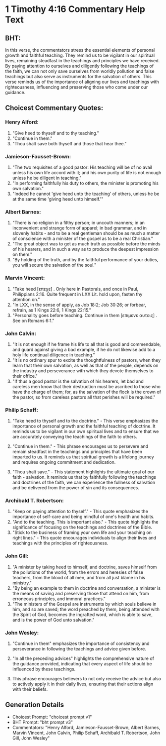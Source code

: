 # 1 Timothy 4:16 Commentary Help Text

## BHT:
In this verse, the commentators stress the essential elements of personal growth and faithful teaching. They remind us to be vigilant in our spiritual lives, remaining steadfast in the teachings and principles we have received. By paying attention to ourselves and diligently following the teachings of the faith, we can not only save ourselves from worldly pollution and false teachings but also serve as instruments for the salvation of others. This verse reminds us of the importance of aligning our lives and teachings with righteousness, influencing and preserving those who come under our guidance.

## Choicest Commentary Quotes:
### Henry Alford:
1. "Give heed to thyself and to thy teaching." 
2. "Continue in them." 
3. "Thou shalt save both thyself and those that hear thee."

### Jamieson-Fausset-Brown:
1. "The two requisites of a good pastor: His teaching will be of no avail unless his own life accord with it; and his own purity of life is not enough unless he be diligent in teaching." 
2. "In performing faithfully his duty to others, the minister is promoting his own salvation."
3. "Indeed he cannot 'give heed unto the teaching' of others, unless he be at the same time 'giving heed unto himself.'"

### Albert Barnes:
1. "There is no religion in a filthy person; in uncouth manners; in an inconvenient and strange form of apparel; in bad grammar, and in slovenly habits - and to be a real gentleman should be as much a matter of conscience with a minister of the gospel as to be a real Christian."
2. "The great object was to get as much truth as possible before the minds of his hearers, and in such a way as to produce the deepest impression on them."
3. "By holding of the truth, and by the faithful performance of your duties, you will secure the salvation of the soul."

### Marvin Vincent:
1. "Take heed [επεχε] . Only here in Pastorals, and once in Paul, Philippians 2:16. Quite frequent in LXX Lit. hold upon, fasten thy attention on."
2. "In LXX, in the sense of apply, as Job 18:2; Job 30:26; or forbear, refrain, as 1 Kings 22:6, 1 Kings 22:15."
3. "Personality goes before teaching. Continue in them [επιμενε αυτοις] . See on Romans 6:1."

### John Calvin:
1. "It is not enough if he frame his life to all that is good and commendable, and guard against giving a bad example, if he do not likewise add to a holy life continual diligence in teaching."
2. "It is no ordinary spur to excite the thoughtfulness of pastors, when they learn that their own salvation, as well as that of the people, depends on the industry and perseverance with which they devote themselves to their office."
3. "If thus a good pastor is the salvation of his hearers, let bad and careless men know that their destruction must be ascribed to those who have the charge of them; for, as the salvation of the flock is the crown of the pastor, so from careless pastors all that perishes will be required."

### Philip Schaff:
1. "Take heed to thyself and to the doctrine." - This verse emphasizes the importance of personal growth and the faithful teaching of doctrine. It reminds us to be vigilant in our own spiritual lives and to ensure that we are accurately conveying the teachings of the faith to others.

2. "Continue in them." - This phrase encourages us to persevere and remain steadfast in the teachings and principles that have been imparted to us. It reminds us that spiritual growth is a lifelong journey and requires ongoing commitment and dedication.

3. "Thou shalt save." - This statement highlights the ultimate goal of our faith - salvation. It reminds us that by faithfully following the teachings and doctrines of the faith, we can experience the fullness of salvation and be delivered from the power of sin and its consequences.

### Archibald T. Robertson:
1. "Keep on paying attention to thyself." - This quote emphasizes the importance of self-care and being mindful of one's health and habits.
2. "And to the teaching. This is important also." - This quote highlights the significance of focusing on the teachings and doctrines of the Bible.
3. "Stick to the business of framing your own life and your teaching on right lines." - This quote encourages individuals to align their lives and teachings with the principles of righteousness.

### John Gill:
1. "A minister by taking heed to himself, and doctrine, saves himself from the pollutions of the world, from the errors and heresies of false teachers, from the blood of all men, and from all just blame in his ministry."
2. "By being an example to them in doctrine and conversation, a minister is the means of saving and preserving those that attend on him, from erroneous principles, and immoral practices."
3. "The ministers of the Gospel are instruments by which souls believe in him, and so are saved; the word preached by them, being attended with the Spirit of God, becomes the ingrafted word, which is able to save, and is the power of God unto salvation."

### John Wesley:
1. "Continue in them" emphasizes the importance of consistency and perseverance in following the teachings and advice given before.

2. "In all the preceding advices" highlights the comprehensive nature of the guidance provided, indicating that every aspect of life should be influenced by these teachings.

3. This phrase encourages believers to not only receive the advice but also to actively apply it in their daily lives, ensuring that their actions align with their beliefs.


## Generation Details
- Choicest Prompt: "choicest prompt v1"
- BHT Prompt: "bht prompt v3"
- Commentators: "Henry Alford, Jamieson-Fausset-Brown, Albert Barnes, Marvin Vincent, John Calvin, Philip Schaff, Archibald T. Robertson, John Gill, John Wesley"
